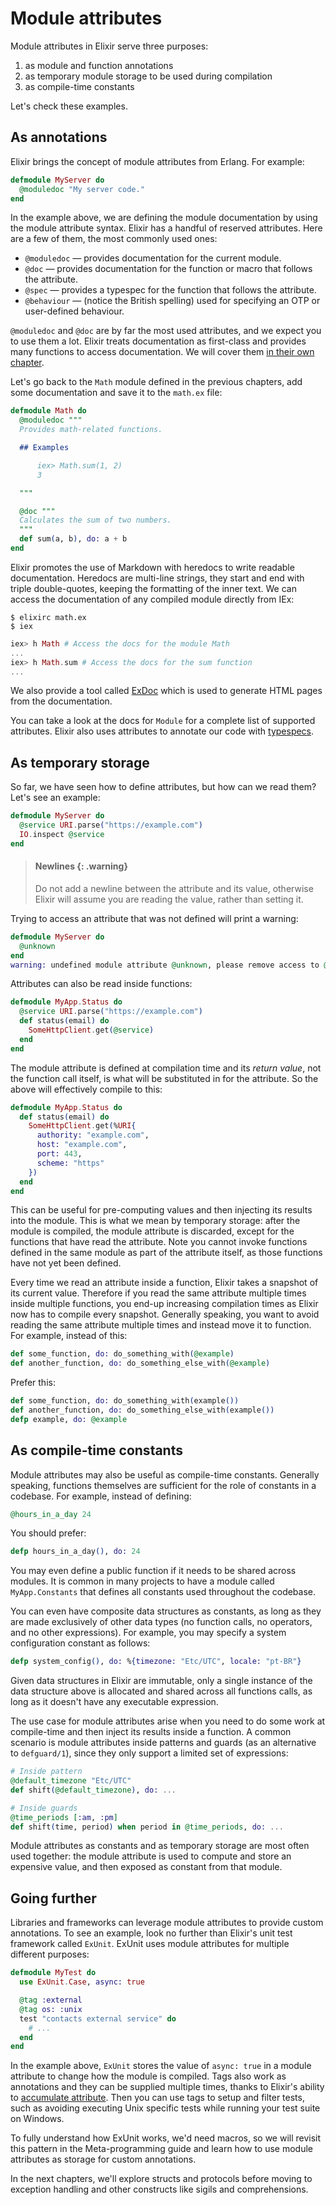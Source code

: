 # Module attributes

Module attributes in Elixir serve three purposes:

1. as module and function annotations
2. as temporary module storage to be used during compilation
3. as compile-time constants

Let's check these examples.

## As annotations

Elixir brings the concept of module attributes from Erlang. For example:

```elixir
defmodule MyServer do
  @moduledoc "My server code."
end
```

In the example above, we are defining the module documentation by using the module attribute syntax. Elixir has a handful of reserved attributes. Here are a few of them, the most commonly used ones:

  * `@moduledoc` — provides documentation for the current module.
  * `@doc` — provides documentation for the function or macro that follows the attribute.
  * `@spec` — provides a typespec for the function that follows the attribute.
  * `@behaviour` — (notice the British spelling) used for specifying an OTP or user-defined behaviour.

`@moduledoc` and `@doc` are by far the most used attributes, and we expect you to use them a lot. Elixir treats documentation as first-class and provides many functions to access documentation. We will cover them [in their own chapter](writing-documentation.md).

Let's go back to the `Math` module defined in the previous chapters, add some documentation and save it to the `math.ex` file:

```elixir
defmodule Math do
  @moduledoc """
  Provides math-related functions.

  ## Examples

      iex> Math.sum(1, 2)
      3

  """

  @doc """
  Calculates the sum of two numbers.
  """
  def sum(a, b), do: a + b
end
```

Elixir promotes the use of Markdown with heredocs to write readable documentation. Heredocs are multi-line strings, they start and end with triple double-quotes, keeping the formatting of the inner text. We can access the documentation of any compiled module directly from IEx:

```console
$ elixirc math.ex
$ iex
```

```elixir
iex> h Math # Access the docs for the module Math
...
iex> h Math.sum # Access the docs for the sum function
...
```

We also provide a tool called [ExDoc](https://github.com/elixir-lang/ex_doc) which is used to generate HTML pages from the documentation.

You can take a look at the docs for `Module` for a complete list of supported attributes. Elixir also uses attributes to annotate our code with [typespecs](../references/typespecs.md).

## As temporary storage

So far, we have seen how to define attributes, but how can we read them? Let's see an example:

```elixir
defmodule MyServer do
  @service URI.parse("https://example.com")
  IO.inspect @service
end
```

> #### Newlines {: .warning}
>
> Do not add a newline between the attribute and its value, otherwise Elixir will assume you are reading the value, rather than setting it.

Trying to access an attribute that was not defined will print a warning:

```elixir
defmodule MyServer do
  @unknown
end
warning: undefined module attribute @unknown, please remove access to @unknown or explicitly set it before access
```

Attributes can also be read inside functions:

```elixir
defmodule MyApp.Status do
  @service URI.parse("https://example.com")
  def status(email) do
    SomeHttpClient.get(@service)
  end
end
```

The module attribute is defined at compilation time and its *return value*, not the function call itself, is what will be substituted in for the attribute. So the above will effectively compile to this:

```elixir
defmodule MyApp.Status do
  def status(email) do
    SomeHttpClient.get(%URI{
      authority: "example.com",
      host: "example.com",
      port: 443,
      scheme: "https"
    })
  end
end
```

This can be useful for pre-computing values and then injecting its results into the module. This is what we mean by temporary storage: after the module is compiled, the module attribute is discarded, except for the functions that have read the attribute. Note you cannot invoke functions defined in the same module as part of the attribute itself, as those functions have not yet been defined.

Every time we read an attribute inside a function, Elixir takes a snapshot of its current value. Therefore if you read the same attribute multiple times inside multiple functions, you end-up increasing compilation times as Elixir now has to compile every snapshot. Generally speaking, you want to avoid reading the same attribute multiple times and instead move it to function. For example, instead of this:

```elixir
def some_function, do: do_something_with(@example)
def another_function, do: do_something_else_with(@example)
```

Prefer this:

```elixir
def some_function, do: do_something_with(example())
def another_function, do: do_something_else_with(example())
defp example, do: @example
```

## As compile-time constants

Module attributes may also be useful as compile-time constants. Generally speaking, functions themselves are sufficient for the role of constants in a codebase. For example, instead of defining:

```elixir
@hours_in_a_day 24
```

You should prefer:

```elixir
defp hours_in_a_day(), do: 24
```

You may even define a public function if it needs to be shared across modules. It is common in many projects to have a module called `MyApp.Constants` that defines all constants used throughout the codebase.

You can even have composite data structures as constants, as long as they are made exclusively of other data types (no function calls, no operators, and no other expressions). For example, you may specify a system configuration constant as follows:

```elixir
defp system_config(), do: %{timezone: "Etc/UTC", locale: "pt-BR"}
```

Given data structures in Elixir are immutable, only a single instance of the data structure above is allocated and shared across all functions calls, as long as it doesn't have any executable expression.

The use case for module attributes arise when you need to do some work at compile-time and then inject its results inside a function. A common scenario is module attributes inside patterns and guards (as an alternative to `defguard/1`), since they only support a limited set of expressions:

```elixir
# Inside pattern
@default_timezone "Etc/UTC"
def shift(@default_timezone), do: ...

# Inside guards
@time_periods [:am, :pm]
def shift(time, period) when period in @time_periods, do: ...
```

Module attributes as constants and as temporary storage are most often used together: the module attribute is used to compute and store an expensive value, and then exposed as constant from that module.

## Going further

Libraries and frameworks can leverage module attributes to provide custom annotations. To see an example, look no further than Elixir's unit test framework called `ExUnit`. ExUnit uses module attributes for multiple different purposes:

```elixir
defmodule MyTest do
  use ExUnit.Case, async: true

  @tag :external
  @tag os: :unix
  test "contacts external service" do
    # ...
  end
end
```

In the example above, `ExUnit` stores the value of `async: true` in a module attribute to change how the module is compiled. Tags also work as annotations and they can be supplied multiple times, thanks to Elixir's ability to [accumulate attribute](`Module.register_attribute/3`). Then you can use tags to setup and filter tests, such as avoiding executing Unix specific tests while running your test suite on Windows.

To fully understand how ExUnit works, we'd need macros, so we will revisit this pattern in the Meta-programming guide and learn how to use module attributes as storage for custom annotations.

In the next chapters, we'll explore structs and protocols before moving to exception handling and other constructs like sigils and comprehensions.

